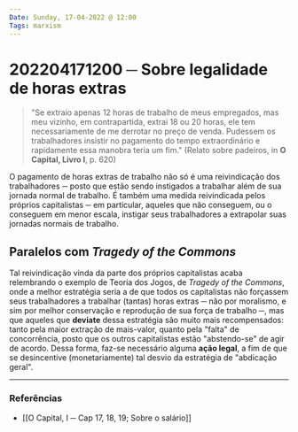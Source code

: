 ```yaml
---
Date: Sunday, 17-04-2022 @ 12:00
Tags: marxism
---
```

# 202204171200 ─ Sobre legalidade de horas extras
> "Se extraio apenas 12 horas de trabalho de meus empregados, mas meu vizinho, em contrapartida, extrai 18 ou 20 horas, ele tem necessariamente de me derrotar no preço de venda. Pudessem os trabalhadores insistir no pagamento do tempo extraordinário e rapidamente essa manobra teria um fim." (Relato sobre padeiros, in **O Capital, Livro I**, p. 620)

O pagamento de horas extras de trabalho não só é uma reivindicação dos trabalhadores ─ posto que estão sendo instigados a trabalhar além de sua jornada normal de trabalho. É também uma medida reivindicada pelos próprios capitalistas ─ em particular, aqueles que não conseguem, ou o conseguem em menor escala, instigar seus trabalhadores a extrapolar suas jornadas normais de trabalho.

## Paralelos com *Tragedy of the Commons*
Tal reivindicação vinda da parte dos próprios capitalistas acaba relembrando o exemplo de Teoria dos Jogos, de *Tragedy of the Commons*, onde a melhor estratégia seria a de que todos os capitalistas não forçassem seus trabalhadores a trabalhar (tantas) horas extras ─ não por moralismo, e sim por melhor conservação e reprodução de sua força de trabalho ─, mas que aqueles que **deviate** dessa estratégia são muito mais recompensados: tanto pela maior extração de mais-valor, quanto pela "falta" de concorrência, posto que os outros capitalistas estão "abstendo-se" de agir de acordo. Dessa forma, faz-se necessário alguma **ação legal**, a fim de que se desincentive (monetariamente) tal desvio da estratégia de "abdicação geral".

---
### Referências
- [[O Capital, I ─ Cap 17, 18, 19; Sobre o salário]]